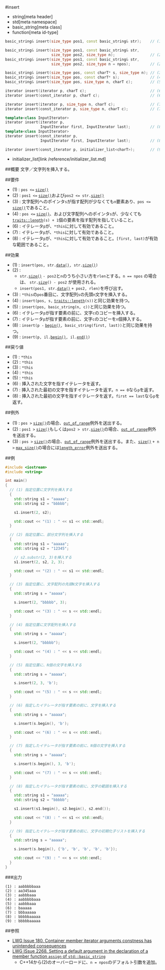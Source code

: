 #insert
* string[meta header]
* std[meta namespace]
* basic_string[meta class]
* function[meta id-type]

```cpp
basic_string& insert(size_type pos1, const basic_string& str);    // (1)

basic_string& insert(size_type pos1, const basic_string& str,
                     size_type pos2, size_type n);                // (2) C++03
basic_string& insert(size_type pos1, const basic_string& str,
                     size_type pos2, size_type n = npos);         // (2) C++14から

basic_string& insert(size_type pos, const charT* s, size_type n); // (3)
basic_string& insert(size_type pos, const charT* s);              // (4)
basic_string& insert(size_type pos, size_type n, charT c);        // (5)

iterator insert(iterator p, charT c);                             // (6) C++03まで
iterator insert(const_iterator p, charT c);                       // (6) C++11から

iterator insert(iterator p, size_type n, charT c);                // (7) C++03まで
iterator insert(const_iterator p, size_type n, charT c);          // (7) C++11から

template<class InputIterator>
iterator insert(iterator p,
                InputIterator first, InputIterator last);         // (8) C++03まで
template<class InputIterator>
iterator insert(const_iterator p,
                InputIterator first, InputIterator last);         // (8) C++11から

iterator insert(const_iterator p, initializer_list<charT>);       // (9) C++11から
```
* initializer_list[link /reference/initializer_list.md]

##概要
文字／文字列を挿入する。


##要件
- (1) : `pos <=` [`size()`](./size.md)
- (2) : `pos1 <=` [`size()`](./size.md)および`pos2 <= str.`[`size()`](./size.md)
- (3) : 文字配列へのポインタ`s`が指す配列が少なくても`n`要素あり、`pos <=` [`size()`](./size.md)であること。
- (4) : `pos <=` [`size()`](./size.md)、および文字配列へのポインタ`s`が、少なくても[`traits::length`](/reference/string/char_traits/length.md)`(s) + 1`個の要素を指す配列を指していること。
- (6) : イテレータ`p`が、`*this`に対して有効であること。
- (7) : イテレータ`p`が、`*this`に対して有効であること。
- (8) : イテレータ`p`が、`*this`に対して有効であること。`[first, last)`が有効な範囲であること。


##効果
- (1) : `insert(pos, str.`[`data()`](./data.md)`, str.`[`size()`](./size.md)`)`
- (2) :
	- `str.`[`size()`](./size.md) `- pos2`と`n`のうち小さい方を`rlen`とする。`n == npos` の場合は、 `str.`[`size`](./size.md)`() - pos2` が使用される。
	- `insert(pos1, str.`[`data()`](./data.md) `+ pos2, rlen)`を呼び出す。
- (3) : `*this`の`pos`番目に、文字配列`s`の先頭`n`文字を挿入する。
- (4) : `insert(pos, s,` [`traits::length`](/reference/string/char_traits/length.md)`(s))`と同じ効果を持つ。
- (5) : `insert(pos, basic_string(n, c))`と同じ効果を持つ。
- (6) : イテレータ`p`が指す要素の前に、文字`c`のコピーを挿入する。
- (7) : イテレータ`p`が指す要素の前に、文字`c`のコピーを`n`個挿入する。
- (8) : `insert(p -` [`begin()`](./begin.md)`, basic_string(first, last))`と同じ効果を持つ。
- (9) : `insert(p, il.`[`begin()`](/reference/initializer_list/begin.md)`, il.`[`end()`](/reference/initializer_list/end.md)`)`


##戻り値
- (1) : `*this`
- (2) : `*this`
- (3) : `*this`
- (4) : `*this`
- (5) : `*this`
- (6) : 挿入された文字を指すイテレータを返す。
- (7) : 挿入された最初の文字を指すイテレータを返す。`n == 0`なら`p`を返す。
- (8) : 挿入された最初の文字を指すイテレータを返す。`first == last`なら`p`を返す。


##例外
- (1) : `pos >` [`size()`](./size.md)の場合、[`out_of_range`](/reference/stdexcept.md)例外を送出する。
- (2) : `pos1 >` [`size()`](./size.md)もしくは`pos2 > str.`[`size()`](./size.md)の場合、[`out_of_range`](/reference/stdexcept.md)例外を送出する。
- (3) : `pos >` [`size()`](./size.md)の場合、[`out_of_range`](/reference/stdexcept.md)例外を送出する。また、[`size()`](./size.md) `+ n >` [`max_size()`](./max_size.md)の場合には[`length_error`](/reference/stdexcept.md)例外を送出する。


##例
```cpp
#include <iostream>
#include <string>

int main()
{
  // (1) 指定位置に文字列を挿入する
  {
    std::string s1 = "aaaaa";
    std::string s2 = "bbbbb";

    s1.insert(2, s2);

    std::cout << "(1) : " << s1 << std::endl;
  }

  // (2) 指定位置に、部分文字列を挿入する
  {
    std::string s1 = "aaaaa";
    std::string s2 = "12345";

    // s2.substr(2, 3)を挿入する
    s1.insert(2, s2, 2, 3);

    std::cout << "(2) : " << s1 << std::endl;
  }

  // (3) 指定位置に、文字配列の先頭N文字を挿入する
  {
    std::string s = "aaaaa";

    s.insert(2, "bbbbb", 3);

    std::cout << "(3) : " << s << std::endl;
  }

  // (4) 指定位置に文字配列を挿入する
  {
    std::string s = "aaaaa";

    s.insert(2, "bbbbb");

    std::cout << "(4) : " << s << std::endl;
  }

  // (5) 指定位置に、N個の文字を挿入する
  {
    std::string s = "aaaaa";

    s.insert(2, 3, 'b');

    std::cout << "(5) : " << s << std::endl;
  }

  // (6) 指定したイテレータが指す要素の前に、文字を挿入する
  {
    std::string s = "aaaaa";

    s.insert(s.begin(), 'b');

    std::cout << "(6) : " << s << std::endl;
  }

  // (7) 指定したイテレータが指す要素の前に、N個の文字を挿入する
  {
    std::string s = "aaaaa";

    s.insert(s.begin(), 3, 'b');

    std::cout << "(7) : " << s << std::endl;
  }

  // (8) 指定したイテレータが指す要素の前に、文字の範囲を挿入する
  {
    std::string s1 = "aaaaa";
    std::string s2 = "bbbbb";

    s1.insert(s1.begin(), s2.begin(), s2.end());

    std::cout << "(8) : " << s1 << std::endl;
  }

  // (9) 指定したイテレータが指す要素の前に、文字の初期化子リストを挿入する
  {
    std::string s = "aaaaa";

    s.insert(s.begin(), {'b', 'b', 'b', 'b', 'b'});

    std::cout << "(9) : " << s << std::endl;
  }
}
```

###出力
```
(1) : aabbbbbaaa
(2) : aa345aaa
(3) : aabbbaaa
(4) : aabbbbbaaa
(5) : aabbbaaa
(6) : baaaaa
(7) : bbbaaaaa
(8) : bbbbbaaaaa
(9) : bbbbbaaaaa
```

##参照
- [LWG Issue 180. Container member iterator arguments constness has unintended consequences](http://www.open-std.org/jtc1/sc22/wg21/docs/lwg-defects.html#180)
- [LWG ISsue 2268. Setting a default argument in the declaration of a member function `assign` of `std::basic_string`](http://www.open-std.org/jtc1/sc22/wg21/docs/lwg-defects.html#2268)
    - C++14から(2)のオーバーロードに、`n = npos`のデフォルト引数を追加。

